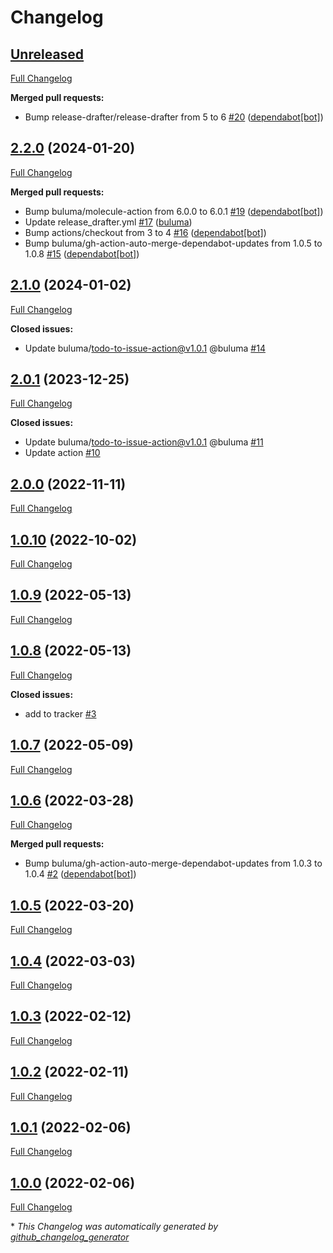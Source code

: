 # Changelog

## [Unreleased](https://github.com/buluma/ansible-role-terraform/tree/HEAD)

[Full Changelog](https://github.com/buluma/ansible-role-terraform/compare/2.2.0...HEAD)

**Merged pull requests:**

- Bump release-drafter/release-drafter from 5 to 6 [\#20](https://github.com/buluma/ansible-role-terraform/pull/20) ([dependabot[bot]](https://github.com/apps/dependabot))

## [2.2.0](https://github.com/buluma/ansible-role-terraform/tree/2.2.0) (2024-01-20)

[Full Changelog](https://github.com/buluma/ansible-role-terraform/compare/2.1.0...2.2.0)

**Merged pull requests:**

- Bump buluma/molecule-action from 6.0.0 to 6.0.1 [\#19](https://github.com/buluma/ansible-role-terraform/pull/19) ([dependabot[bot]](https://github.com/apps/dependabot))
- Update release\_drafter.yml [\#17](https://github.com/buluma/ansible-role-terraform/pull/17) ([buluma](https://github.com/buluma))
- Bump actions/checkout from 3 to 4 [\#16](https://github.com/buluma/ansible-role-terraform/pull/16) ([dependabot[bot]](https://github.com/apps/dependabot))
- Bump buluma/gh-action-auto-merge-dependabot-updates from 1.0.5 to 1.0.8 [\#15](https://github.com/buluma/ansible-role-terraform/pull/15) ([dependabot[bot]](https://github.com/apps/dependabot))

## [2.1.0](https://github.com/buluma/ansible-role-terraform/tree/2.1.0) (2024-01-02)

[Full Changelog](https://github.com/buluma/ansible-role-terraform/compare/2.0.1...2.1.0)

**Closed issues:**

- Update buluma/todo-to-issue-action@v1.0.1 @buluma [\#14](https://github.com/buluma/ansible-role-terraform/issues/14)

## [2.0.1](https://github.com/buluma/ansible-role-terraform/tree/2.0.1) (2023-12-25)

[Full Changelog](https://github.com/buluma/ansible-role-terraform/compare/2.0.0...2.0.1)

**Closed issues:**

- Update buluma/todo-to-issue-action@v1.0.1 @buluma [\#11](https://github.com/buluma/ansible-role-terraform/issues/11)
- Update action [\#10](https://github.com/buluma/ansible-role-terraform/issues/10)

## [2.0.0](https://github.com/buluma/ansible-role-terraform/tree/2.0.0) (2022-11-11)

[Full Changelog](https://github.com/buluma/ansible-role-terraform/compare/1.0.10...2.0.0)

## [1.0.10](https://github.com/buluma/ansible-role-terraform/tree/1.0.10) (2022-10-02)

[Full Changelog](https://github.com/buluma/ansible-role-terraform/compare/1.0.9...1.0.10)

## [1.0.9](https://github.com/buluma/ansible-role-terraform/tree/1.0.9) (2022-05-13)

[Full Changelog](https://github.com/buluma/ansible-role-terraform/compare/1.0.8...1.0.9)

## [1.0.8](https://github.com/buluma/ansible-role-terraform/tree/1.0.8) (2022-05-13)

[Full Changelog](https://github.com/buluma/ansible-role-terraform/compare/1.0.7...1.0.8)

**Closed issues:**

- add to tracker [\#3](https://github.com/buluma/ansible-role-terraform/issues/3)

## [1.0.7](https://github.com/buluma/ansible-role-terraform/tree/1.0.7) (2022-05-09)

[Full Changelog](https://github.com/buluma/ansible-role-terraform/compare/1.0.6...1.0.7)

## [1.0.6](https://github.com/buluma/ansible-role-terraform/tree/1.0.6) (2022-03-28)

[Full Changelog](https://github.com/buluma/ansible-role-terraform/compare/1.0.5...1.0.6)

**Merged pull requests:**

- Bump buluma/gh-action-auto-merge-dependabot-updates from 1.0.3 to 1.0.4 [\#2](https://github.com/buluma/ansible-role-terraform/pull/2) ([dependabot[bot]](https://github.com/apps/dependabot))

## [1.0.5](https://github.com/buluma/ansible-role-terraform/tree/1.0.5) (2022-03-20)

[Full Changelog](https://github.com/buluma/ansible-role-terraform/compare/1.0.4...1.0.5)

## [1.0.4](https://github.com/buluma/ansible-role-terraform/tree/1.0.4) (2022-03-03)

[Full Changelog](https://github.com/buluma/ansible-role-terraform/compare/1.0.3...1.0.4)

## [1.0.3](https://github.com/buluma/ansible-role-terraform/tree/1.0.3) (2022-02-12)

[Full Changelog](https://github.com/buluma/ansible-role-terraform/compare/1.0.2...1.0.3)

## [1.0.2](https://github.com/buluma/ansible-role-terraform/tree/1.0.2) (2022-02-11)

[Full Changelog](https://github.com/buluma/ansible-role-terraform/compare/1.0.1...1.0.2)

## [1.0.1](https://github.com/buluma/ansible-role-terraform/tree/1.0.1) (2022-02-06)

[Full Changelog](https://github.com/buluma/ansible-role-terraform/compare/1.0.0...1.0.1)

## [1.0.0](https://github.com/buluma/ansible-role-terraform/tree/1.0.0) (2022-02-06)

[Full Changelog](https://github.com/buluma/ansible-role-terraform/compare/8bf7b99a510a199a098d743d866ccd9060116a7d...1.0.0)



\* *This Changelog was automatically generated by [github_changelog_generator](https://github.com/github-changelog-generator/github-changelog-generator)*
